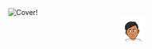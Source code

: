 <img src="https://github.com/VaibhavKothi/VaibhavKothi/blob/master/cover.jpeg" alt="Cover!" />
<div align="center">
  <img width="10%" src="https://github.com/VaibhavKothi/VaibhavKothi/blob/main/me.gif" alt="Profile Picture!" />
</div>
